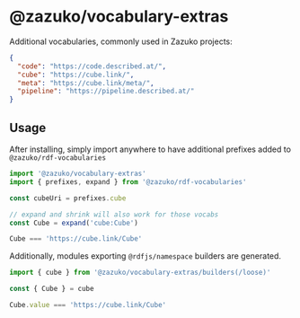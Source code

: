 # @zazuko/vocabulary-extras

Additional vocabularies, commonly used in Zazuko projects:

```json
{
  "code": "https://code.described.at/",
  "cube": "https://cube.link/",
  "meta": "https://cube.link/meta/",
  "pipeline": "https://pipeline.described.at/"
}
```

## Usage

After installing, simply import anywhere to have additional prefixes added to `@zazuko/rdf-vocabularies`

```javascript
import '@zazuko/vocabulary-extras'
import { prefixes, expand } from '@zazuko/rdf-vocabularies'

const cubeUri = prefixes.cube

// expand and shrink will also work for those vocabs
const Cube = expand('cube:Cube')

Cube === 'https://cube.link/Cube'
```

Additionally, modules exporting `@rdfjs/namespace` builders are generated.

```javascript
import { cube } from '@zazuko/vocabulary-extras/builders(/loose)'

const { Cube } = cube

Cube.value === 'https://cube.link/Cube'
```
